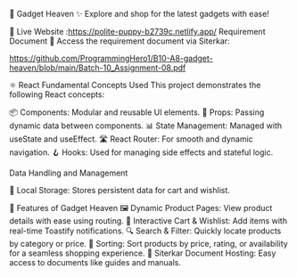 🌟 Gadget Heaven
✨ Explore and shop for the latest gadgets with ease!

🚀 Live Website
:https://polite-puppy-b2739c.netlify.app/
Requirement Document
📂 Access the requirement document via Siterkar:

https://github.com/ProgrammingHero1/B10-A8-gadget-heaven/blob/main/Batch-10_Assignment-08.pdf


⚛️ React Fundamental Concepts Used
This project demonstrates the following React concepts:

📦 Components: Modular and reusable UI elements.
🔄 Props: Passing dynamic data between components.
📊 State Management: Managed with useState and useEffect.
🛣️ React Router: For smooth and dynamic navigation.
🪝 Hooks: Used for managing side effects and stateful logic.


Data Handling and Management

💾 Local Storage: Stores persistent data for cart and wishlist.

🌟 Features of Gadget Heaven
🖼️ Dynamic Product Pages: View product details with ease using routing.
🛒 Interactive Cart & Wishlist: Add items with real-time Toastify notifications.
🔍 Search & Filter: Quickly locate products by category or price.
🔄 Sorting: Sort products by price, rating, or availability for a seamless shopping experience.
📜 Siterkar Document Hosting: Easy access to documents like guides and manuals.